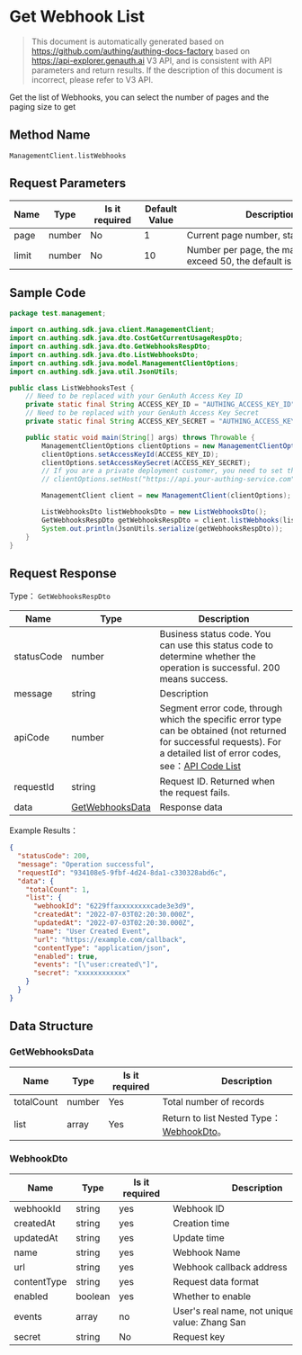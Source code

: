 # Get Webhook List

<!--
Warning ⚠️:
Do not modify this document directly,
https://github.com/Authing/authing-docs-factory
Use this project to generate
-->

<LastUpdated />

> This document is automatically generated based on https://github.com/authing/authing-docs-factory based on https://api-explorer.genauth.ai V3 API, and is consistent with API parameters and return results. If the description of this document is incorrect, please refer to V3 API.

Get the list of Webhooks, you can select the number of pages and the paging size to get

## Method Name

`ManagementClient.listWebhooks`

## Request Parameters

| Name  | Type   | <div style="width:80px">Is it required</div> | <div style="width:60px">Default Value</div> | <div style="width:300px">Description</div>                       | <div style="width:200px">Example Value</div> |
| ----- | ------ | -------------------------------------------- | ------------------------------------------- | ---------------------------------------------------------------- | -------------------------------------------- |
| page  | number | No                                           | 1                                           | Current page number, starting from 1                             | `1`                                          |
| limit | number | No                                           | 10                                          | Number per page, the maximum cannot exceed 50, the default is 10 | `10`                                         |

## Sample Code

```java
package test.management;

import cn.authing.sdk.java.client.ManagementClient;
import cn.authing.sdk.java.dto.CostGetCurrentUsageRespDto;
import cn.authing.sdk.java.dto.GetWebhooksRespDto;
import cn.authing.sdk.java.dto.ListWebhooksDto;
import cn.authing.sdk.java.model.ManagementClientOptions;
import cn.authing.sdk.java.util.JsonUtils;

public class ListWebhooksTest {
    // Need to be replaced with your GenAuth Access Key ID
    private static final String ACCESS_KEY_ID = "AUTHING_ACCESS_KEY_ID";
    // Need to be replaced with your GenAuth Access Key Secret
    private static final String ACCESS_KEY_SECRET = "AUTHING_ACCESS_KEY_SECRET";

    public static void main(String[] args) throws Throwable {
        ManagementClientOptions clientOptions = new ManagementClientOptions();
        clientOptions.setAccessKeyId(ACCESS_KEY_ID);
        clientOptions.setAccessKeySecret(ACCESS_KEY_SECRET);
        // If you are a private deployment customer, you need to set the GenAuth service domain name
        // clientOptions.setHost("https://api.your-authing-service.com");

        ManagementClient client = new ManagementClient(clientOptions);

        ListWebhooksDto listWebhooksDto = new ListWebhooksDto();
        GetWebhooksRespDto getWebhooksRespDto = client.listWebhooks(listWebhooksDto);
        System.out.println(JsonUtils.serialize(getWebhooksRespDto));
    }
}

```

## Request Response

Type： `GetWebhooksRespDto`

| Name       | Type                                           | Description                                                                                                                                                                                                                                                                                                                                       |
| ---------- | ---------------------------------------------- | ------------------------------------------------------------------------------------------------------------------------------------------------------------------------------------------------------------------------------------------------------------------------------------------------------------------------------------------------- |
| statusCode | number                                         | Business status code. You can use this status code to determine whether the operation is successful. 200 means success.                                                                                                                                                                                                                           |
| message    | string                                         | Description                                                                                                                                                                                                                                                                                                                                       |
| apiCode    | number                                         | Segment error code, through which the specific error type can be obtained (not returned for successful requests). For a detailed list of error codes, see：[API Code List](https://api-explorer.genauth.ai/?tag=group/%E5%BC%80%E5%8F%91%E5%87%86%E5%A4%87#tag/%E5%BC%80%E5%8F%91%E5%87%86%E5%A4%87/%E9%94%99%E8%AF%AF%E5%A4%84%E7%90%86/apiCode) |
| requestId  | string                                         | Request ID. Returned when the request fails.                                                                                                                                                                                                                                                                                                      |
| data       | <a href="#GetWebhooksData">GetWebhooksData</a> | Response data                                                                                                                                                                                                                                                                                                                                     |

Example Results：

```json
{
  "statusCode": 200,
  "message": "Operation successful",
  "requestId": "934108e5-9fbf-4d24-8da1-c330328abd6c",
  "data": {
    "totalCount": 1,
    "list": {
      "webhookId": "6229ffaxxxxxxxxcade3e3d9",
      "createdAt": "2022-07-03T02:20:30.000Z",
      "updatedAt": "2022-07-03T02:20:30.000Z",
      "name": "User Created Event",
      "url": "https://example.com/callback",
      "contentType": "application/json",
      "enabled": true,
      "events": "[\"user:created\"]",
      "secret": "xxxxxxxxxxxx"
    }
  }
}
```

## Data Structure

### <a id="GetWebhooksData"></a> GetWebhooksData

| Name       | Type   | <div style="width:80px">Is it required</div> | <div style="width:300px">Description</div>                         | <div style="width:200px">Example Value</div> |
| ---------- | ------ | -------------------------------------------- | ------------------------------------------------------------------ | -------------------------------------------- |
| totalCount | number | Yes                                          | Total number of records                                            | `1`                                          |
| list       | array  | Yes                                          | Return to list Nested Type：<a href="#WebhookDto">WebhookDto</a>。 |                                              |

### <a id="WebhookDto"></a> WebhookDto

| Name        | Type    | <div style="width:80px">Is it required</div> | <div style="width:300px">Description</div>             | <div style="width:200px">Example Value</div> |
| ----------- | ------- | -------------------------------------------- | ------------------------------------------------------ | -------------------------------------------- |
| webhookId   | string  | yes                                          | Webhook ID                                             | `6229ffaxxxxxxxxcade3e3d9`                   |
| createdAt   | string  | yes                                          | Creation time                                          | `2022-07-03T02:20:30.000Z`                   |
| updatedAt   | string  | yes                                          | Update time                                            | `2022-07-03T02:20:30.000Z`                   |
| name        | string  | yes                                          | Webhook Name                                           | `User creation event`                        |
| url         | string  | yes                                          | Webhook callback address                               | `https://example.com/callback`               |
| contentType | string  | yes                                          | Request data format                                    | application/json                             |
| enabled     | boolean | yes                                          | Whether to enable                                      | `true`                                       |
| events      | array   | no                                           | User's real name, not unique. Example value: Zhang San | `["user:created"]`                           |
| secret      | string  | No                                           | Request key                                            | `xxxxxxxxxxxx`                               |
